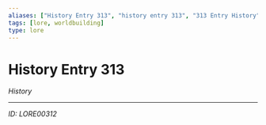 ```yaml
---
aliases: ["History Entry 313", "history entry 313", "313 Entry History"]
tags: [lore, worldbuilding]
type: lore
---
```


# History Entry 313

*History*

---
*ID: LORE00312*
